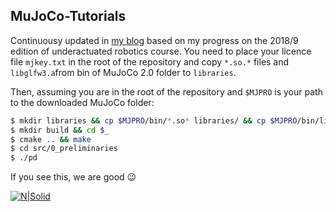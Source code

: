 ## MuJoCo-Tutorials
Continuousy updated in [my blog](https://atabakd.github.io/blog/) based on my progress on the 2018/9 edition of underactuated robotics course. You need to place your licence file ```mjkey.txt``` in the root of the repository and copy ```*.so.*``` files and ```libglfw3.a```from bin of MuJoCo 2.0 folder to ```libraries```.

Then, assuming you are in the root of the repository and ```$MJPRO``` is your path to the downloaded MuJoCo folder:

```sh
$ mkdir libraries && cp $MJPRO/bin/*.so* libraries/ && cp $MJPRO/bin/libglfw3.a libraries/
$ mkdir build && cd $_
$ cmake .. && make
$ cd src/0_preliminaries
$ ./pd
```
If you see this, we are good :wink:

[![N|Solid](https://cdn-images-1.medium.com/max/800/1*A73_QqmDm3puXsBv4FldGg.gif)](https://medium.com/coinmonks/mujoco-tutorial-on-mits-underactuated-robotics-in-c-part-0-2cbd259f6adc)
